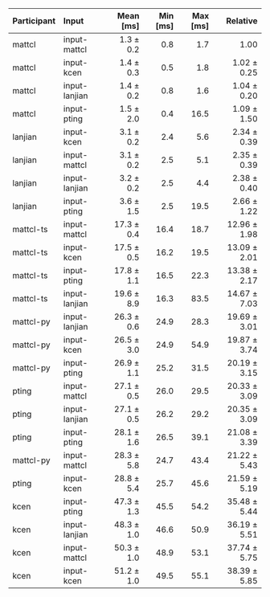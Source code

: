 | Participant | Input | Mean [ms] | Min [ms] | Max [ms] | Relative |
|:---|:---|---:|---:|---:|---:|
| mattcl | input-mattcl | 1.3 ± 0.2 | 0.8 | 1.7 | 1.00 |
| mattcl | input-kcen | 1.4 ± 0.3 | 0.5 | 1.8 | 1.02 ± 0.25 |
| mattcl | input-lanjian | 1.4 ± 0.2 | 0.8 | 1.6 | 1.04 ± 0.20 |
| mattcl | input-pting | 1.5 ± 2.0 | 0.4 | 16.5 | 1.09 ± 1.50 |
| lanjian | input-kcen | 3.1 ± 0.2 | 2.4 | 5.6 | 2.34 ± 0.39 |
| lanjian | input-mattcl | 3.1 ± 0.2 | 2.5 | 5.1 | 2.35 ± 0.39 |
| lanjian | input-lanjian | 3.2 ± 0.2 | 2.5 | 4.4 | 2.38 ± 0.40 |
| lanjian | input-pting | 3.6 ± 1.5 | 2.5 | 19.5 | 2.66 ± 1.22 |
| mattcl-ts | input-mattcl | 17.3 ± 0.4 | 16.4 | 18.7 | 12.96 ± 1.98 |
| mattcl-ts | input-kcen | 17.5 ± 0.5 | 16.2 | 19.5 | 13.09 ± 2.01 |
| mattcl-ts | input-pting | 17.8 ± 1.1 | 16.5 | 22.3 | 13.38 ± 2.17 |
| mattcl-ts | input-lanjian | 19.6 ± 8.9 | 16.3 | 83.5 | 14.67 ± 7.03 |
| mattcl-py | input-lanjian | 26.3 ± 0.6 | 24.9 | 28.3 | 19.69 ± 3.01 |
| mattcl-py | input-kcen | 26.5 ± 3.0 | 24.9 | 54.9 | 19.87 ± 3.74 |
| mattcl-py | input-pting | 26.9 ± 1.1 | 25.2 | 31.5 | 20.19 ± 3.15 |
| pting | input-mattcl | 27.1 ± 0.5 | 26.0 | 29.5 | 20.33 ± 3.09 |
| pting | input-lanjian | 27.1 ± 0.5 | 26.2 | 29.2 | 20.35 ± 3.09 |
| pting | input-pting | 28.1 ± 1.6 | 26.5 | 39.1 | 21.08 ± 3.39 |
| mattcl-py | input-mattcl | 28.3 ± 5.8 | 24.7 | 43.4 | 21.22 ± 5.43 |
| pting | input-kcen | 28.8 ± 5.4 | 25.7 | 45.6 | 21.59 ± 5.19 |
| kcen | input-pting | 47.3 ± 1.3 | 45.5 | 54.2 | 35.48 ± 5.44 |
| kcen | input-lanjian | 48.3 ± 1.0 | 46.6 | 50.9 | 36.19 ± 5.51 |
| kcen | input-mattcl | 50.3 ± 1.0 | 48.9 | 53.1 | 37.74 ± 5.75 |
| kcen | input-kcen | 51.2 ± 1.0 | 49.5 | 55.1 | 38.39 ± 5.85 |
